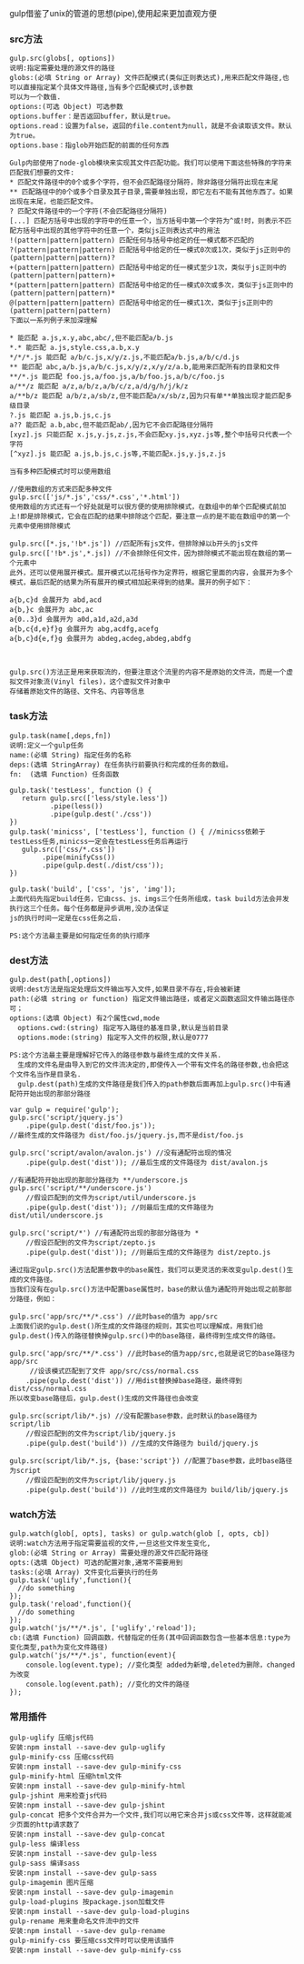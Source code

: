 gulp借鉴了unix的管道的思想(pipe),使用起来更加直观方便

### src方法
    gulp.src(globs[, options])
    说明:指定需要处理的源文件的路径
    globs:(必填 String or Array) 文件匹配模式(类似正则表达式),用来匹配文件路径,也可以直接指定某个具体文件路径,当有多个匹配模式时,该参数
    可以为一个数值.
    options:(可选 Object) 可选参数
    options.buffer：是否返回buffer，默认是true。
    options.read：设置为false，返回的file.content为null，就是不会读取该文件。默认为true。
    options.base：指glob开始匹配的前面的任何东西
    
    Gulp内部使用了node-glob模块来实现其文件匹配功能。我们可以使用下面这些特殊的字符来匹配我们想要的文件:
    * 匹配文件路径中的0个或多个字符，但不会匹配路径分隔符，除非路径分隔符出现在末尾
    ** 匹配路径中的0个或多个目录及其子目录,需要单独出现，即它左右不能有其他东西了。如果出现在末尾，也能匹配文件。
    ? 匹配文件路径中的一个字符(不会匹配路径分隔符)
    [...] 匹配方括号中出现的字符中的任意一个，当方括号中第一个字符为^或!时，则表示不匹配方括号中出现的其他字符中的任意一个，类似js正则表达式中的用法
    !(pattern|pattern|pattern) 匹配任何与括号中给定的任一模式都不匹配的
    ?(pattern|pattern|pattern) 匹配括号中给定的任一模式0次或1次，类似于js正则中的(pattern|pattern|pattern)?
    +(pattern|pattern|pattern) 匹配括号中给定的任一模式至少1次，类似于js正则中的(pattern|pattern|pattern)+
    *(pattern|pattern|pattern) 匹配括号中给定的任一模式0次或多次，类似于js正则中的(pattern|pattern|pattern)*
    @(pattern|pattern|pattern) 匹配括号中给定的任一模式1次，类似于js正则中的(pattern|pattern|pattern)
    下面以一系列例子来加深理解
    
    * 能匹配 a.js,x.y,abc,abc/,但不能匹配a/b.js
    *.* 能匹配 a.js,style.css,a.b,x.y
    */*/*.js 能匹配 a/b/c.js,x/y/z.js,不能匹配a/b.js,a/b/c/d.js
    ** 能匹配 abc,a/b.js,a/b/c.js,x/y/z,x/y/z/a.b,能用来匹配所有的目录和文件
    **/*.js 能匹配 foo.js,a/foo.js,a/b/foo.js,a/b/c/foo.js
    a/**/z 能匹配 a/z,a/b/z,a/b/c/z,a/d/g/h/j/k/z
    a/**b/z 能匹配 a/b/z,a/sb/z,但不能匹配a/x/sb/z,因为只有单**单独出现才能匹配多级目录
    ?.js 能匹配 a.js,b.js,c.js
    a?? 能匹配 a.b,abc,但不能匹配ab/,因为它不会匹配路径分隔符
    [xyz].js 只能匹配 x.js,y.js,z.js,不会匹配xy.js,xyz.js等,整个中括号只代表一个字符
    [^xyz].js 能匹配 a.js,b.js,c.js等,不能匹配x.js,y.js,z.js

    当有多种匹配模式时可以使用数组
    
    //使用数组的方式来匹配多种文件
    gulp.src(['js/*.js','css/*.css','*.html'])
    使用数组的方式还有一个好处就是可以很方便的使用排除模式，在数组中的单个匹配模式前加上!即是排除模式，它会在匹配的结果中排除这个匹配，要注意一点的是不能在数组中的第一个元素中使用排除模式
    
    gulp.src([*.js,'!b*.js']) //匹配所有js文件，但排除掉以b开头的js文件
    gulp.src(['!b*.js',*.js]) //不会排除任何文件，因为排除模式不能出现在数组的第一个元素中
    此外，还可以使用展开模式。展开模式以花括号作为定界符，根据它里面的内容，会展开为多个模式，最后匹配的结果为所有展开的模式相加起来得到的结果。展开的例子如下：
    
    a{b,c}d 会展开为 abd,acd
    a{b,}c 会展开为 abc,ac
    a{0..3}d 会展开为 a0d,a1d,a2d,a3d
    a{b,c{d,e}f}g 会展开为 abg,acdfg,acefg
    a{b,c}d{e,f}g 会展开为 abdeg,acdeg,abdeg,abdfg
    
    
    
    gulp.src()方法正是用来获取流的，但要注意这个流里的内容不是原始的文件流，而是一个虚拟文件对象流(Vinyl files)，这个虚拟文件对象中
    存储着原始文件的路径、文件名、内容等信息

### task方法
    gulp.task(name[,deps,fn]) 
    说明:定义一个gulp任务
    name:(必填 String) 指定任务的名称
    deps:(选填 StringArray) 在任务执行前要执行和完成的任务的数组。
    fn:  (选填 Function) 任务函数

    gulp.task('testLess', function () {
       return gulp.src(['less/style.less'])
              .pipe(less())
              .pipe(gulp.dest('./css'))
    })
    gulp.task('minicss', ['testLess'], function () { //minicss依赖于testLess任务,minicss一定会在testLess任务后再运行
       gulp.src(['css/*.css'])
            .pipe(minifyCss())
            .pipe(gulp.dest(./dist/css'));
    })
    
    gulp.task('build', ['css', 'js', 'img']);
    上面代码先指定build任务，它由css、js、imgs三个任务所组成，task build方法会并发执行这三个任务。每个任务都是异步调用,没办法保证
    js的执行时间一定是在css任务之后.
    
    PS:这个方法最主要是如何指定任务的执行顺序

### dest方法
    gulp.dest(path[,options])
    说明:dest方法是指定处理后文件输出写入文件,如果目录不存在,将会被新建
    path:(必填 string or function) 指定文件输出路径，或者定义函数返回文件输出路径亦可；
    options:(选填 Object) 有2个属性cwd,mode
      options.cwd:(string) 指定写入路径的基准目录,默认是当前目录
      options.mode:(string) 指定写入文件的权限,默认是0777
      
    PS:这个方法最主要是理解好它传入的路径参数与最终生成的文件关系.
      生成的文件名是由导入到它的文件流决定的,即使传入一个带有文件名的路径参数,也会把这个文件名当作是目录名.
      gulp.dest(path)生成的文件路径是我们传入的path参数后面再加上gulp.src()中有通配符开始出现的那部分路径
      
    var gulp = require('gulp');
    gulp.src('script/jquery.js')
        .pipe(gulp.dest('dist/foo.js'));
    //最终生成的文件路径为 dist/foo.js/jquery.js,而不是dist/foo.js
    
    gulp.src('script/avalon/avalon.js') //没有通配符出现的情况
        .pipe(gulp.dest('dist')); //最后生成的文件路径为 dist/avalon.js
    
    //有通配符开始出现的那部分路径为 **/underscore.js
    gulp.src('script/**/underscore.js')
        //假设匹配到的文件为script/util/underscore.js
        .pipe(gulp.dest('dist')); //则最后生成的文件路径为 dist/util/underscore.js
    
    gulp.src('script/*') //有通配符出现的那部分路径为 *
        //假设匹配到的文件为script/zepto.js    
        .pipe(gulp.dest('dist')); //则最后生成的文件路径为 dist/zepto.js
        
    通过指定gulp.src()方法配置参数中的base属性，我们可以更灵活的来改变gulp.dest()生成的文件路径。
    当我们没有在gulp.src()方法中配置base属性时，base的默认值为通配符开始出现之前那部分路径，例如：
    
    gulp.src('app/src/**/*.css') //此时base的值为 app/src
    上面我们说的gulp.dest()所生成的文件路径的规则，其实也可以理解成，用我们给gulp.dest()传入的路径替换掉gulp.src()中的base路径，最终得到生成文件的路径。
    
    gulp.src('app/src/**/*.css') //此时base的值为app/src,也就是说它的base路径为app/src
         //设该模式匹配到了文件 app/src/css/normal.css
        .pipe(gulp.dest('dist')) //用dist替换掉base路径，最终得到 dist/css/normal.css
    所以改变base路径后，gulp.dest()生成的文件路径也会改变
    
    gulp.src(script/lib/*.js) //没有配置base参数，此时默认的base路径为script/lib
        //假设匹配到的文件为script/lib/jquery.js
        .pipe(gulp.dest('build')) //生成的文件路径为 build/jquery.js
    
    gulp.src(script/lib/*.js, {base:'script'}) //配置了base参数，此时base路径为script
        //假设匹配到的文件为script/lib/jquery.js
        .pipe(gulp.dest('build')) //此时生成的文件路径为 build/lib/jquery.js    
    

### watch方法
    gulp.watch(glob[, opts], tasks) or gulp.watch(glob [, opts, cb])
    说明:watch方法用于指定需要监视的文件,一旦这些文件发生变化,
    glob:(必填 String or Array) 需要处理的源文件匹配符路径
    opts:(选填 Object) 可选的配置对象,通常不需要用到
    tasks:(必填 Array) 文件变化后要执行的任务
    gulp.task('uglify',function(){
      //do something
    });
    gulp.task('reload',function(){
      //do something
    });
    gulp.watch('js/**/*.js', ['uglify','reload']);
    cb:(选填 Function) 回调函数，代替指定的任务(其中回调函数包含一些基本信息:type为变化类型,path为变化文件路径)
    gulp.watch('js/**/*.js', function(event){
        console.log(event.type); //变化类型 added为新增,deleted为删除，changed为改变 
        console.log(event.path); //变化的文件的路径
    }); 
    
### 常用插件

    gulp-uglify 压缩js代码
    安装:npm install --save-dev gulp-uglify
    gulp-minify-css 压缩css代码
    安装:npm install --save-dev gulp-minify-css
    gulp-minify-html 压缩html文件
    安装:npm install --save-dev gulp-minify-html
    gulp-jshint 用来检查js代码
    安装:npm install --save-dev gulp-jshint
    gulp-concat 把多个文件合并为一个文件,我们可以用它来合并js或css文件等，这样就能减少页面的http请求数了
    安装:npm install --save-dev gulp-concat
    gulp-less 编译less
    安装:npm install --save-dev gulp-less
    gulp-sass 编译sass
    安装:npm install --save-dev gulp-sass
    gulp-imagemin 图片压缩
    安装:npm install --save-dev gulp-imagemin
    gulp-load-plugins 按package.json加载文件
    安装:npm install --save-dev gulp-load-plugins
    gulp-rename 用来重命名文件流中的文件
    安装:npm install --save-dev gulp-rename
    gulp-minify-css 要压缩css文件时可以使用该插件
    安装:npm install --save-dev gulp-minify-css
    
    
    
    
    
    
    
    
    
    
    
    
    
    
    
    
    
    
    
    
    
    
    
    
    
    
    
    
    
    
    